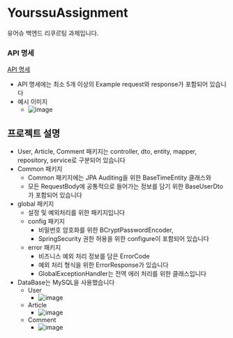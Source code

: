 # YourssuAssignment
유어슈 백엔드 리쿠르팅 과제입니다.

### API 명세
[API 명세](https://documenter.getpostman.com/view/23682054/2s9YC7SBT2)
- API 명세에는 최소 5개 이상의 Example request와 response가 포함되어 있습니다
- 예시 이미지
  - ![image](https://github.com/googoo9918/YourssuAssignment/assets/102513932/7eb22174-22db-46ef-a6bc-745e5394b051)

## 프로젝트 설명
- User, Article, Comment 패키지는 controller, dto, entity, mapper, repository, service로 구분되어 있습니다
- Common 패키지
  - Common 패키지에는 JPA Auditing을 위한 BaseTimeEntity 클래스와
  - 모든 RequestBody에 공통적으로 들어가는 정보를 담기 위한 BaseUserDto가 포함되어 있습니다
- global 패키지
  - 설정 및 예외처리를 위한 패키지입니다
  - config 패키지
    - 비밀번호 암호화를 위한 BCryptPasswordEncoder,
    - SpringSecurity 권한 허용을 위한 configure이 포함되어 있습니다
  - error 패키지
    - 비즈니스 예외 처리 정보를 담은 ErrorCode
    - 예외 처리 형식을 위한 ErrorResponse가 있습니다
    - GlobalExceptionHandler는 전역 에러 처리를 위한 클래스입니다
- DataBase는 MySQL을 사용했습니다
  - User
    - ![image](https://github.com/googoo9918/YourssuAssignment/assets/102513932/f42293bd-09c9-407f-a75d-e3596a446ed8)
  - Article
    - ![image](https://github.com/googoo9918/YourssuAssignment/assets/102513932/362c3f55-b311-4f2d-aefb-e02857a931a4)
  - Comment
    - ![image](https://github.com/googoo9918/YourssuAssignment/assets/102513932/ba87190f-001e-4243-b607-2632320e4455)

